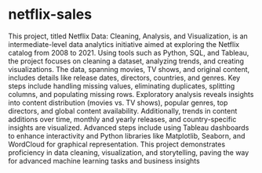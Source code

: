 # netflix-sales
This project, titled Netflix Data: Cleaning, Analysis, and Visualization, is an intermediate-level data analytics initiative aimed at exploring the Netflix catalog from 2008 to 2021. Using tools such as Python, SQL, and Tableau, the project focuses on cleaning a dataset, analyzing trends, and creating visualizations. The data, spanning movies, TV shows, and original content, includes details like release dates, directors, countries, and genres. Key steps include handling missing values, eliminating duplicates, splitting columns, and populating missing rows. Exploratory analysis reveals insights into content distribution (movies vs. TV shows), popular genres, top directors, and global content availability. Additionally, trends in content additions over time, monthly and yearly releases, and country-specific insights are visualized. Advanced steps include using Tableau dashboards to enhance interactivity and Python libraries like Matplotlib, Seaborn, and WordCloud for graphical representation. This project demonstrates proficiency in data cleaning, visualization, and storytelling, paving the way for advanced machine learning tasks and business insights
